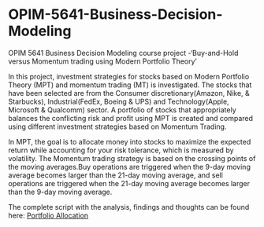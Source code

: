 # OPIM-5641-Business-Decision-Modeling
OPIM 5641 Business Decision Modeling course project -‘Buy-and-Hold versus Momentum trading using Modern Portfolio Theory’

In this project, investment strategies for stocks based on Modern Portfolio Theory (MPT) and momentum trading (MT) is investigated. The stocks that have been selected are from the Consumer discretionary(Amazon, Nike, & Starbucks), Industrial(FedEx, Boeing & UPS) and  Technology(Apple, Microsoft & Qualcomm) sector. A portfolio of stocks that appropriately balances the conflicting risk and profit using MPT is created and compared using different investment strategies based on Momentum Trading.  

In MPT, the goal is to allocate money into stocks to maximize the expected return while accounting for your risk tolerance, which is measured by volatility. The Momentum trading strategy is based on the crossing points of the moving averages.Buy operations are triggered when the 9-day moving average becomes larger than the 21-day moving average, and sell operations are triggered when the 21-day moving average becomes larger than the 9-day moving average.


The complete script with the analysis, findings and thoughts can be found here: [Portfolio Allocation](https://colab.research.google.com/github/shagun-srivastav/OPIM-5641-Business-Decision-Modeling/blob/main/Portfolio_Allocation_.ipynb)
